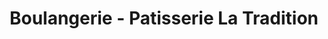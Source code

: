 ---
title: "Boulangerie - Patisserie La Tradition"
url: /roeschwoog/boulangerie-patisserie-la-tradition/
shop: boulangerie
---